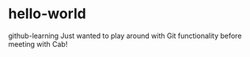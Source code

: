 # hello-world
github-learning
Just wanted to play around with Git functionality before meeting with Cab!
